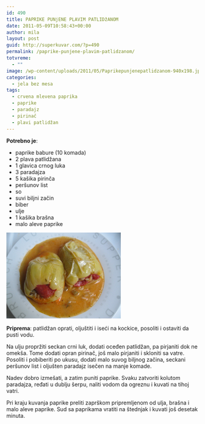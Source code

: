 ```yaml
---
id: 490
title: PAPRIKE PUNjENE PLAVIM PATLIDžANOM
date: 2011-05-09T10:58:43+00:00
author: mila
layout: post
guid: http://superkuvar.com/?p=490
permalink: /paprike-punjene-plavim-patlidzanom/
totvreme:
  - ""
image: /wp-content/uploads/2011/05/Paprikepunjenepatlidzanom-940x198.jpg
categories:
  - jela bez mesa
tags:
  - crvena mlevena paprika
  - paprike
  - paradajz
  - pirinač
  - plavi patlidžan
---
```

**Potrebno je**:

  * paprike babure (10 komada)
  * 2 plava patlidžana
  * 1 glavica crnog luka
  * 3 paradajza
  * 5 kašika pirinča
  * peršunov list
  * so
  * suvi biljni začin
  * biber
  * ulje
  * 1 kašika brašna
  * malo aleve paprike

<img class="alignnone size-medium wp-image-3799" title="Paprikepunjenepatlidzanom" src="/wp-content/uploads/2011/05/Paprikepunjenepatlidzanom-1024x768.jpg" alt="" width="300" height="225" /> 

**Priprema**: patlidžan oprati, oljuštiti i iseći na kockice, posoliti i ostaviti da pusti vodu.

Na ulju propržiti seckan crni luk, dodati oceđen patlidžan, pa pirjaniti dok ne omekša. Tome dodati opran pirinač, još malo pirjaniti i skloniti sa vatre. Posoliti i pobiberiti po ukusu, dodati malo suvog biljnog začina, seckani peršunov list i oljušten paradajz isečen na manje komade.

Nadev dobro izmešati, a zatim puniti paprike. Svaku zatvoriti kolutom paradajza, ređati u dublju šerpu, naliti vodom da ogreznu i kuvati na tihoj vatri.

Pri kraju kuvanja paprike preliti zaprškom pripremljenom od ulja, brašna i malo aleve paprike. Sud sa paprikama vratiti na štednjak i kuvati još desetak minuta.